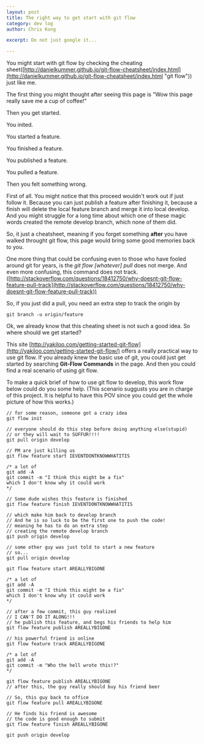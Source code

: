 ```yaml
---
layout: post
title: The right way to get start with git flow
category: dev log
author: Chris Kong

excerpt: Do not just google it... 

---
```




You might start with git flow by checking the cheating sheet([http://danielkummer.github.io/git-flow-cheatsheet/index.html](http://danielkummer.github.io/git-flow-cheatsheet/index.html "git flow")) just like me.

The first thing you might thought after seeing this page is "Wow this page really save me a cup of coffee!"

Then you get started.

You inited.

You started a feature.

You finished a feature.

You published a feature.

You pulled a feature.

Then you felt something wrong.

First of all. You might notice that this proceed wouldn't work out if just follow it. Because you can just publish a feature after finishing it, because a finish will delete the local feature branch and merge it into local develop. And you might struggle for a long time about which one of these magic words created the remote develop branch, which none of them did.

So, it just a cheatsheet, meaning if you forget something **after** you have walked throught git flow, this page would bring some good memories back to you. 

One more thing that could be confusing even to those who have fooled around git for years, is the *git flow [whatever] pull* does not merge. And even more confusing, this command does not track.([http://stackoverflow.com/questions/18412750/why-doesnt-git-flow-feature-pull-track](http://stackoverflow.com/questions/18412750/why-doesnt-git-flow-feature-pull-track))

So, if you just did a pull, you need an extra step to track the origin by

    git branch -u origin/feature


Ok, we already know that this cheating sheet is not such a good idea. So where should we get started?

This site [http://yakiloo.com/getting-started-git-flow](http://yakiloo.com/getting-started-git-flow/) offers a really practical way to use git flow. If you already knew the basic use of git, you could just get started by searching **Git-Flow Commands** in the page. And then you could find a real scenario of using git flow.

To make a quick brief of how to use git flow to develop, this work flow below could do you some help.
(This scenario suggusts you are in charge of this project. It is helpful to have this POV since you could get the whole picture of how this works.)

	// for some reason, someone got a crazy idea
    git flow init 

	// everyone should do this step before doing anything else(stupid)
	// or they will wait to SUFFUR!!!!
	git pull origin develop

	// PM are just killing us
	git flow feature start IEVENTDONTKNOWWHATITIS
	
	/* a lot of 
	git add -A 
	git commit -m "I think this might be a fix"
	which I don't know why it could work
	*/
	
	// Some dude wishes this feature is finished
	git flow feature finish IEVENTDONTKNOWWHATITIS
	
	// which make him back to develop branch
	// And he is so luck to be the first one to push the code!
	// meaning he has to do an extra step
	// creating the remote develop branch
	git push origin develop

	// some other guy was just told to start a new feature
	// so...
	git pull origin develop

	git flow feature start AREALLYBIGONE

	/* a lot of 
	git add -A 
	git commit -m "I think this might be a fix"
	which I don't know why it could work
	*/ 
	
	// after a few commit, this guy realized 
	// I CAN'T DO IT ALONG!!!
	// he publish this feature, and begs his friends to help him
	git flow feature publish AREALLYBIGONE

	// his powerful friend is online
	git flow feature track AREALLYBIGONE

	/* a lot of 
	git add -A 
	git commit -m "Who the hell wrote this!?"
	*/
	
	git flow feature publish AREALLYBIGONE
	// after this, the guy really should buy his friend beer

	// So, this guy back to office
	git flow feature pull AREALLYBIGONE

	// He finds his friend is awesome
	// the code is good enough to submit
	git flow feature finish AREALLYBIGONE

	git push origin develop